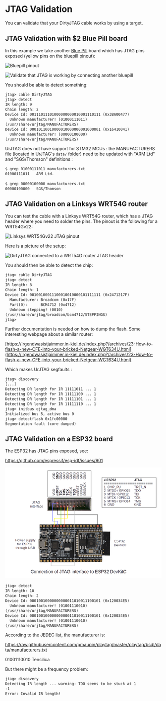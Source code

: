 # JTAG Validation

You can validate that your DirtyJTAG cable works by using a target.

## JTAG Validation with $2 Blue Pill board

In this example we take another [Blue Pill](http://wiki.stm32duino.com/index.php?title=Blue_Pill) board which has JTAG pins exposed (yellow pins on the bluepill pinout):

![Bluepill pinout](img/bluepill-pinout.gif)

![Validate that JTAG is working by connecting another bluepill](img/bluepill-flash-another-bluepill-with-jtag.jpg)

You should be able to detect something:

```
jtag> cable DirtyJTAG
jtag> detect
IR length: 9
Chain length: 2
Device Id: 00111011101000000000010001110111 (0x3BA00477)
  Unknown manufacturer! (01000111011) (/usr/share/urjtag/MANUFACTURERS)
Device Id: 00010110010000010000000001000001 (0x16410041)
  Unknown manufacturer! (00000100000) (/usr/share/urjtag/MANUFACTURERS)
```

UrJTAG does not have support for STM32 MCUs : the MANUFACTURERS file (located in UrJTAG's `data/` folder) need to be updated with "ARM Ltd" and "SGS/Thomson" definitions :

```
$ grep 01000111011 manufacturers.txt
01000111011   ARM Ltd.

$ grep 00000100000 manufacturers.txt
00000100000   SGS/Thomson
```

## JTAG Validation on a Linksys WRT54G router

You can test the cable with a Linksys WRT54G router, which has a JTAG header where you need to solder the pins. The pinout is the following for a WRT54Gv22:

![Linksys WRT54Gv22 JTAG pinout](img/wrt54g-jtag-pinout.png)

Here is a picture of the setup:

![DirtyJTAG connected to a WRT54G router JTAG header](img/bluepill-wrt54g-jtag.jpg)

You should then be able to detect the chip:

```
jtag> cable DirtyJTAG
jtag> detect
IR length: 8
Chain length: 1
Device Id: 00100100011100010010000101111111 (0x2471217F)
  Manufacturer: Broadcom (0x17F)
  Part(0):      BCM4712 (0x4712)
  Unknown stepping! (0010) (/usr/share/urjtag/broadcom/bcm4712/STEPPINGS)
jtag>
```

Further documentation is needed on how to dump the flash. Some interesting webpage about a similar router:

[https://irgendwasistjaimmer.in-kiel.de/index.php?/archives/23-How-to-flash-a-new-CFE-into-your-bricked-Netgear-WGT634U.html](https://irgendwasistjaimmer.in-kiel.de/index.php?/archives/23-How-to-flash-a-new-CFE-into-your-bricked-Netgear-WGT634U.html)

Which makes UrJTAG segfaults :

```
jtag> discovery
[...]
Detecting DR length for IR 11111011 ... 1
Detecting DR length for IR 11111100 ... 1
Detecting DR length for IR 11111101 ... 1
Detecting DR length for IR 11111110 ... 1
jtag> initbus ejtag_dma
Initialized bus 5, active bus 0
jtag> detectflash 0x1fc00000
Segmentation fault (core dumped)
```

## JTAG Validation on a ESP32 board

The ESP32 has JTAG pins exposed, see:

https://github.com/espressif/esp-idf/issues/901

![ESP32 Devkit v1 JTAG pinout](img/esp32devkitv1-jtag-pinout.png)

```
jtag> detect
IR length: 10
Chain length: 2
Device Id: 00010010000000000011010011100101 (0x120034E5)
  Unknown manufacturer! (01001110010) (/usr/share/urjtag/MANUFACTURERS)
Device Id: 00010010000000000011010011100101 (0x120034E5)
  Unknown manufacturer! (01001110010) (/usr/share/urjtag/MANUFACTURERS)
```

According to the JEDEC list, the manufacturer is:

https://raw.githubusercontent.com/pmaupin/playtag/master/playtag/bsdl/data/manufacturers.txt

01001110010   Tensilica

But there might be a frequency problem:

```
jtag> discovery
Detecting IR length ... warning: TDO seems to be stuck at 1
-1
Error: Invalid IR length!
```
